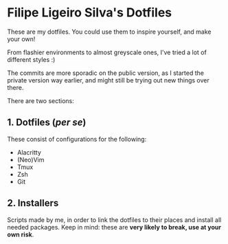 # Filipe Ligeiro Silva's Dotfiles

These are my dotfiles. You could use them to inspire yourself, and make your own!

From flashier environments to almost greyscale ones, I've tried a lot of different styles :)

The commits are more sporadic on the public version, as I started the private version way earlier, and might still be trying out new things over there. 

There are two sections:

## 1. Dotfiles (*per se*)

These consist of configurations for the following:
* Alacritty
* (Neo)Vim
* Tmux
* Zsh
* Git

## 2. Installers

Scripts made by me, in order to link the dotfiles to their places and install all needed packages.
Keep in mind: these are **very likely to break, use at your own risk**.
